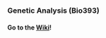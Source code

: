### Genetic Analysis (Bio393) 

#### Go to the [Wiki](https://github.com/AndersenLab/Genetic-Analysis/wiki)!


